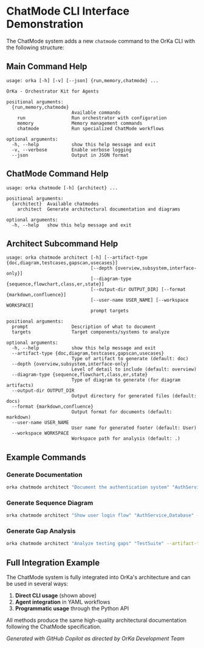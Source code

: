 # ChatMode CLI Interface Demonstration

The ChatMode system adds a new `chatmode` command to the OrKa CLI with the following structure:

## Main Command Help
```
usage: orka [-h] [-v] [--json] {run,memory,chatmode} ...

OrKa - Orchestrator Kit for Agents

positional arguments:
  {run,memory,chatmode}
                        Available commands
    run                 Run orchestrator with configuration
    memory              Memory management commands
    chatmode            Run specialized ChatMode workflows

optional arguments:
  -h, --help            show this help message and exit
  -v, --verbose         Enable verbose logging
  --json                Output in JSON format
```

## ChatMode Command Help
```
usage: orka chatmode [-h] {architect} ...

positional arguments:
  {architect}  Available chatmodes
    architect  Generate architectural documentation and diagrams

optional arguments:
  -h, --help   show this help message and exit
```

## Architect Subcommand Help
```
usage: orka chatmode architect [-h] [--artifact-type {doc,diagram,testcases,gapscan,usecases}]
                               [--depth {overview,subsystem,interface-only}]
                               [--diagram-type {sequence,flowchart,class,er,state}]
                               [--output-dir OUTPUT_DIR] [--format {markdown,confluence}]
                               [--user-name USER_NAME] [--workspace WORKSPACE]
                               prompt targets

positional arguments:
  prompt                Description of what to document
  targets               Target components/systems to analyze

optional arguments:
  -h, --help            show this help message and exit
  --artifact-type {doc,diagram,testcases,gapscan,usecases}
                        Type of artifact to generate (default: doc)
  --depth {overview,subsystem,interface-only}
                        Level of detail to include (default: overview)
  --diagram-type {sequence,flowchart,class,er,state}
                        Type of diagram to generate (for diagram artifacts)
  --output-dir OUTPUT_DIR
                        Output directory for generated files (default: docs)
  --format {markdown,confluence}
                        Output format for documents (default: markdown)
  --user-name USER_NAME
                        User name for generated footer (default: User)
  --workspace WORKSPACE
                        Workspace path for analysis (default: .)
```

## Example Commands

### Generate Documentation
```bash
orka chatmode architect "Document the authentication system" "AuthService,UserManager" --artifact-type doc --depth overview
```

### Generate Sequence Diagram
```bash
orka chatmode architect "Show user login flow" "AuthService,Database" --artifact-type diagram --diagram-type sequence
```

### Generate Gap Analysis
```bash
orka chatmode architect "Analyze testing gaps" "TestSuite" --artifact-type gapscan --user-name "QA Lead"
```

## Full Integration Example

The ChatMode system is fully integrated into OrKa's architecture and can be used in several ways:

1. **Direct CLI usage** (shown above)
2. **Agent integration** in YAML workflows
3. **Programmatic usage** through the Python API

All methods produce the same high-quality architectural documentation following the ChatMode specification.

_Generated with GitHub Copilot as directed by OrKa Development Team_